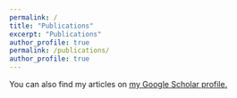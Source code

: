 ```yaml
---
permalink: /
title: "Publications"
excerpt: "Publications"
author_profile: true
permalink: /publications/
author_profile: true
---
```

You can also find my articles on <u><a href="{{author.googlescholar}}">my Google Scholar profile</a>.</u>
